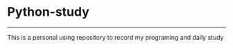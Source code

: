 # Python-study
--------
This is a personal using repository to record my programing and daily study
